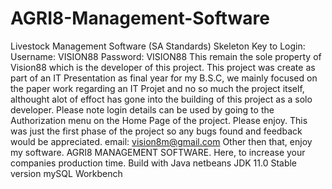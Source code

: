 # AGRI8-Management-Software
Livestock Management Software (SA Standards)
Skeleton Key to Login:
  Username: VISION88
  Password: VISION88
This remain the sole property of Vision88 which is the developer of this project. 
This project was create as part of an IT Presentation as final year for my B.S.C, we mainly focused on the paper work regarding an IT Projet and no so much the project itself, althought alot of effoct has gone into the building of this project as a solo developer.
Please note login details can be used by going to the Authorization menu on the Home Page of the project.
Please enjoy. This was just the first phase of the project so any bugs found and feedback would be appreciated. email: vision8m@gmail.com
Other then that, enjoy my software. AGRI8 MANAGEMENT SOFTWARE. Here, to increase your companies production time. 
Build with Java netbeans
JDK 11.0 Stable version
mySQL Workbench
